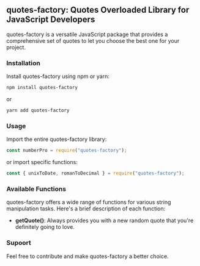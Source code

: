 ## quotes-factory: Quotes Overloaded Library for JavaScript Developers

quotes-factory is a versatile JavaScript package that provides a comprehensive set of quotes to let you choose the best one for your project.

### Installation

Install quotes-factory using npm or yarn:

```bash
npm install quotes-factory
```

or

```bash
yarn add quotes-factory
```

### Usage

Import the entire quotes-factory library:

```javascript
const numberPro = require("quotes-factory");
```

or import specific functions:

```javascript
const { unixToDate, romanToDecimal } = require("quotes-factory");
```

### Available Functions

quotes-factory offers a wide range of functions for various string manipulation tasks. Here's a brief description of each function:

- **getQuote()**: Always provides you with a new random quote that you're definitely going to love.

### Supoort

Feel free to contribute and make quotes-factory a better choice.
